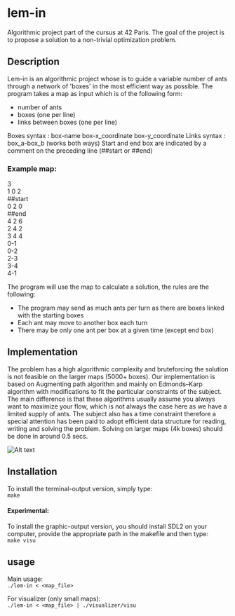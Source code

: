 # lem-in
Algorithmic project part of the cursus at 42 Paris. The goal of the project is to propose a solution to a non-trivial optimization problem.

## Description

Lem-in is an algorithmic project whose is to guide a variable number of ants through a network of 'boxes' in the most efficient way as possible.
The program takes a map as input which is of the following form:
* number of ants
* boxes (one per line)
* links between boxes (one per line)

Boxes syntax : box-name box-x_coordinate box-y_coordinate
Links syntax : box_a-box_b (works both ways)
Start and end box are indicated by a comment on the preceding line (##start or ##end)

### Example map:

3<br/>
1 0 2<br/>
##start<br/>
0 2 0<br/>
##end<br/>
4 2 6<br/>
2 4 2<br/>
3 4 4<br/>
0-1<br/>
0-2<br/>
2-3<br/>
3-4<br/>
4-1

The program will use the map to calculate a solution, the rules are the following:
* The program may send as much ants per turn as there are boxes linked with the starting boxes
* Each ant may move to another box each turn
* There may be only one ant per box at a given time (except end box)

## Implementation

The problem has a high algorithmic complexity and bruteforcing the solution is not feasible on the larger maps (5000+ boxes).
Our implementation is based on Augmenting path algorithm and mainly on Edmonds–Karp algorithm with modifications to fit the particular constraints of the subject. 
The main difference is that these algorithms usually assume you always want to maximize your flow, which is not always the case here as we have a limited supply of ants.
The subject also has a time constraint therefore a special attention has been paid to adopt efficient data structure for reading, writing and solving the problem.
Solving on larger maps (4k boxes) should be done in around 0.5 secs. 

![Alt text](http://g.recordit.co/kGl0bHfCaU.gif "Implementation")



## Installation
To install the terminal-output version, simply type:<br/>
`make`

#### Experimental:
To install the graphic-output version, you should install SDL2 on your computer, provide the appropriate path in the makefile and then type:<br/>
`make visu`

## usage
Main usage:<br/>
`./lem-in < <map_file>`

For visualizer (only small maps):<br/>
`./lem-in < <map_file> | ./visualizer/visu`
